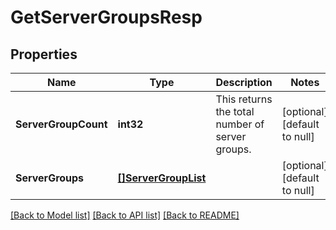 # GetServerGroupsResp

## Properties
Name | Type | Description | Notes
------------ | ------------- | ------------- | -------------
**ServerGroupCount** | **int32** | This returns the total number of server groups. | [optional] [default to null]
**ServerGroups** | [**[]ServerGroupList**](serverGroupList.md) |  | [optional] [default to null]

[[Back to Model list]](../README.md#documentation-for-models) [[Back to API list]](../README.md#documentation-for-api-endpoints) [[Back to README]](../README.md)

